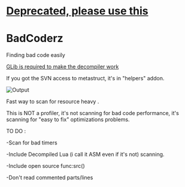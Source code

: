 # [**Deprecated, please use this**](https://www.gmodstore.com/market/view/6510)

# BadCoderz
Finding bad code easily

[GLib is required to make the decompiler work](https://github.com/notcake/glib)

If you got the SVN access to metastruct, it's in "helpers" addon.

![Output](http://extrem-team.com/console.png)


Fast way to scan for resource heavy .

This is NOT a profiler, it's not scanning for bad code performance, it's scanning for "easy to fix" optimizations problems.


TO DO :


-Scan for bad timers

-Include Decompiled Lua (i call it ASM even if it's not) scanning.

-Include open source func:src()

-Don't read commented parts/lines

